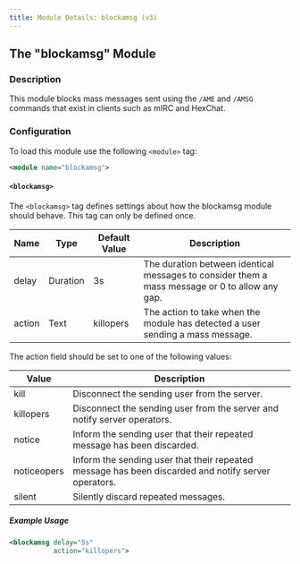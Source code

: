 ```yaml
---
title: Module Details: blockamsg (v3)
---
```


## The "blockamsg" Module

### Description

This module blocks mass messages sent using the `/AME` and `/AMSG` commands that exist in clients such as mIRC and HexChat.

### Configuration

To load this module use the following `<module>` tag:

```xml
<module name="blockamsg">
```

#### `<blockamsg>`

The `<blockamsg>` tag defines settings about how the blockamsg module should behave. This tag can only be defined once.

Name   | Type     | Default Value | Description
------ | -------- | ------------- | -----------
delay  | Duration | 3s            | The duration between identical messages to consider them a mass message or 0 to allow any gap.
action | Text     | killopers     | The action to take when the module has detected a user sending a mass message.

The action field should be set to one of the following values:

Value       | Description
----------- | -----------
kill        | Disconnect the sending user from the server.
killopers   | Disconnect the sending user from the server and notify server operators.
notice      | Inform the sending user that their repeated message has been discarded.
noticeopers | Inform the sending user that their repeated message has been discarded and notify server operators.
silent      | Silently discard repeated messages.

##### Example Usage

```xml
<blockamsg delay="5s"
           action="killopers">
```
